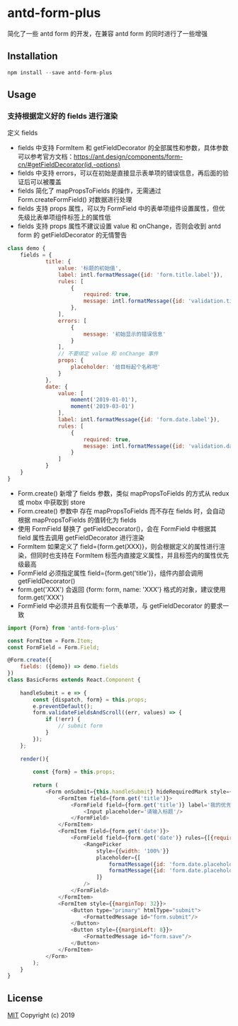 # antd-form-plus

简化了一些 antd form 的开发，在兼容 antd form 的同时进行了一些增强

## Installation

```js
npm install --save antd-form-plus
```


## Usage

### 支持根据定义好的 fields 进行渲染

定义 fields

- fields 中支持 FormItem 和 getFieldDecorator 的全部属性和参数，具体参数可以参考官方文档：https://ant.design/components/form-cn/#getFieldDecorator(id,-options)
- fields 中支持 errors，可以在初始是直接显示表单项的错误信息，再后面的验证后可以被覆盖
- fields 简化了 mapPropsToFields 的操作，无需通过 Form.createFormField() 对数据进行处理
- fields 支持 props 属性，可以为 FormField 中的表单项组件设置属性，但优先级比表单项组件标签上的属性低
- fields 支持 props 属性不建议设置 value 和 onChange，否则会收到 antd form 的 getFieldDecorator 的无情警告

```js
class demo {
    fields = {
            title: {
                value: '标题的初始值',
                label: intl.formatMessage({id: 'form.title.label'}),
                rules: [
                    {
                        required: true,
                        message: intl.formatMessage({id: 'validation.title.required'}),
                    },
                ],
                errors: [
                    {
                        message: '初始显示的错误信息'
                    }
                ],
                // 不要绑定 value 和 onChange 事件
                props: {
                    placeholder: '给目标起个名称吧'
                }
            },
            date: {
                value: [
                    moment('2019-01-01'),
                    moment('2019-03-01')
                ],
                label: intl.formatMessage({id: 'form.date.label'}),
                rules: [
                    {
                        required: true,
                        message: intl.formatMessage({id: 'validation.date.required'}),
                    }
                ]
            }
    }
}
```

- Form.create() 新增了 fields 参数，类似 mapPropsToFields 的方式从 redux 或 mobx 中获取到 store
- Form.create() 参数中 存在 mapPropsToFields 而不存在 fields 时，会自动根据 mapPropsToFields 的值转化为 fields
- 使用 FormField 替换了 getFieldDecorator()，会在 FormField 中根据其 field 属性去调用 getFieldDecorator 进行渲染
- FormItem 如果定义了 field={form.get(XXX)}，则会根据定义的属性进行渲染，但同时也支持在 FormItem 标签内直接定义属性，并且标签内的属性优先级最高
- FormField 必须指定属性 field={form.get('title')}，组件内部会调用 getFieldDecorator()
- form.get('XXX') 会返回 {form: form, name: 'XXX'} 格式的对象，建议使用 form.get('XXX')
- FormField 中必须并且有仅能有一个表单项，与 getFieldDecorator 的要求一致

```js
import {Form} from 'antd-form-plus'

const FormItem = Form.Item;
const FormField = Form.Field;

@Form.create({
    fields: ({demo}) => demo.fields
})
class BasicForms extends React.Component {
    
    handleSubmit = e => {
        const {dispatch, form} = this.props;
        e.preventDefault();
        form.validateFieldsAndScroll((err, values) => {
            if (!err) {
                // submit form
            }
        });
    };
    
    render(){
        
        const {form} = this.props;
        
        return (
            <Form onSubmit={this.handleSubmit} hideRequiredMark style={{marginTop: 8}}>
                <FormItem field={form.get('title')}>
                    <FormField field={form.get('title')} label='我的优先级更高'>
                        <Input placeholder='请输入标题'/>
                    </FormField>
                </FormItem>
                <FormItem field={form.get('date')}>
                    <FormField field={form.get('date')} rules={[{required: true, message: '我的优先级更高'}]}>
                        <RangePicker
                            style={{width: '100%'}}
                            placeholder={[
                                formatMessage({id: 'form.date.placeholder.start'}),
                                formatMessage({id: 'form.date.placeholder.end'}),
                            ]}
                        />
                    </FormField>
                </FormItem>
                <FormItem style={{marginTop: 32}}>
                    <Button type="primary" htmlType="submit">
                        <FormattedMessage id="form.submit"/>
                    </Button>
                    <Button style={{marginLeft: 8}}>
                        <FormattedMessage id="form.save"/>
                    </Button>                                            
                </FormItem>
            </Form>
        );
    }
}
```



## License

[MIT](http://opensource.org/licenses/MIT) Copyright (c) 2019